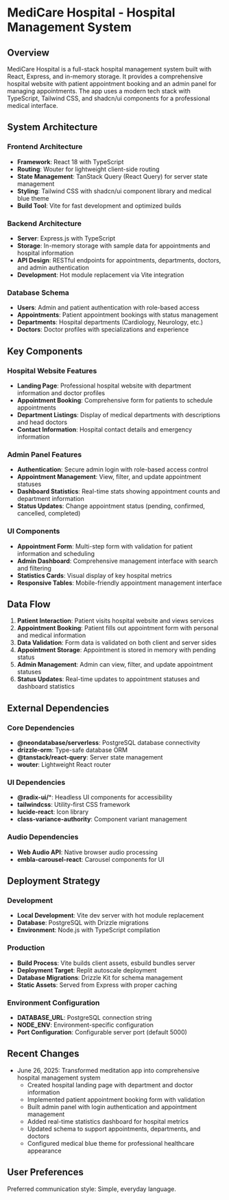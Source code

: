 # MediCare Hospital - Hospital Management System

## Overview

MediCare Hospital is a full-stack hospital management system built with React, Express, and in-memory storage. It provides a comprehensive hospital website with patient appointment booking and an admin panel for managing appointments. The app uses a modern tech stack with TypeScript, Tailwind CSS, and shadcn/ui components for a professional medical interface.

## System Architecture

### Frontend Architecture
- **Framework**: React 18 with TypeScript
- **Routing**: Wouter for lightweight client-side routing
- **State Management**: TanStack Query (React Query) for server state management
- **Styling**: Tailwind CSS with shadcn/ui component library and medical blue theme
- **Build Tool**: Vite for fast development and optimized builds

### Backend Architecture
- **Server**: Express.js with TypeScript
- **Storage**: In-memory storage with sample data for appointments and hospital information
- **API Design**: RESTful endpoints for appointments, departments, doctors, and admin authentication
- **Development**: Hot module replacement via Vite integration

### Database Schema
- **Users**: Admin and patient authentication with role-based access
- **Appointments**: Patient appointment bookings with status management
- **Departments**: Hospital departments (Cardiology, Neurology, etc.)
- **Doctors**: Doctor profiles with specializations and experience

## Key Components

### Hospital Website Features
- **Landing Page**: Professional hospital website with department information and doctor profiles
- **Appointment Booking**: Comprehensive form for patients to schedule appointments
- **Department Listings**: Display of medical departments with descriptions and head doctors
- **Contact Information**: Hospital contact details and emergency information

### Admin Panel Features
- **Authentication**: Secure admin login with role-based access control
- **Appointment Management**: View, filter, and update appointment statuses
- **Dashboard Statistics**: Real-time stats showing appointment counts and department information
- **Status Updates**: Change appointment status (pending, confirmed, cancelled, completed)

### UI Components
- **Appointment Form**: Multi-step form with validation for patient information and scheduling
- **Admin Dashboard**: Comprehensive management interface with search and filtering
- **Statistics Cards**: Visual display of key hospital metrics
- **Responsive Tables**: Mobile-friendly appointment management interface

## Data Flow

1. **Patient Interaction**: Patient visits hospital website and views services
2. **Appointment Booking**: Patient fills out appointment form with personal and medical information
3. **Data Validation**: Form data is validated on both client and server sides
4. **Appointment Storage**: Appointment is stored in memory with pending status
5. **Admin Management**: Admin can view, filter, and update appointment statuses
6. **Status Updates**: Real-time updates to appointment statuses and dashboard statistics

## External Dependencies

### Core Dependencies
- **@neondatabase/serverless**: PostgreSQL database connectivity
- **drizzle-orm**: Type-safe database ORM
- **@tanstack/react-query**: Server state management
- **wouter**: Lightweight React router

### UI Dependencies
- **@radix-ui/***: Headless UI components for accessibility
- **tailwindcss**: Utility-first CSS framework
- **lucide-react**: Icon library
- **class-variance-authority**: Component variant management

### Audio Dependencies
- **Web Audio API**: Native browser audio processing
- **embla-carousel-react**: Carousel components for UI

## Deployment Strategy

### Development
- **Local Development**: Vite dev server with hot module replacement
- **Database**: PostgreSQL with Drizzle migrations
- **Environment**: Node.js with TypeScript compilation

### Production
- **Build Process**: Vite builds client assets, esbuild bundles server
- **Deployment Target**: Replit autoscale deployment
- **Database Migrations**: Drizzle Kit for schema management
- **Static Assets**: Served from Express with proper caching

### Environment Configuration
- **DATABASE_URL**: PostgreSQL connection string
- **NODE_ENV**: Environment-specific configuration
- **Port Configuration**: Configurable server port (default 5000)

## Recent Changes

- June 26, 2025: Transformed meditation app into comprehensive hospital management system
  - Created hospital landing page with department and doctor information
  - Implemented patient appointment booking form with validation
  - Built admin panel with login authentication and appointment management
  - Added real-time statistics dashboard for hospital metrics
  - Updated schema to support appointments, departments, and doctors
  - Configured medical blue theme for professional healthcare appearance

## User Preferences

Preferred communication style: Simple, everyday language.